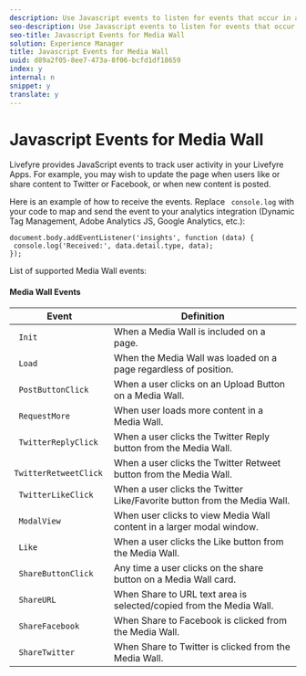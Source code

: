```yaml
---
description: Use Javascript events to listen for events that occur in a Media Wall and send them to the analytics tool of your choice.
seo-description: Use Javascript events to listen for events that occur in a Media Wall and send them to the analytics tool of your choice.
seo-title: Javascript Events for Media Wall
solution: Experience Manager
title: Javascript Events for Media Wall
uuid: d89a2f05-8ee7-473a-8f06-bcfd1df18659
index: y
internal: n
snippet: y
translate: y
---
```


# Javascript Events for Media Wall

Livefyre provides JavaScript events to track user activity in your Livefyre Apps. For example, you may wish to update the page when users like or share content to Twitter or Facebook, or when new content is posted.

Here is an example of how to receive the events. Replace ` console.log` with your code to map and send the event to your analytics integration (Dynamic Tag Management, Adobe Analytics JS, Google Analytics, etc.):

```
document.body.addEventListener('insights', function (data) { 
 console.log('Received:', data.detail.type, data); 
});
```
List of supported Media Wall events:

#### Media Wall Events
|  Event  | Definition  |
|---|---|
|  ` Init`  | When a Media Wall is included on a page.  |
|  ` Load`  | When the Media Wall was loaded on a page regardless of position.  |
|  ` PostButtonClick`  | When a user clicks on an Upload Button on a Media Wall.  |
|  ` RequestMore`  | When user loads more content in a Media Wall.  |
|  ` TwitterReplyClick`  | When a user clicks the Twitter Reply button from the Media Wall.  |
|  ` TwitterRetweetClick`  | When a user clicks the Twitter Retweet button from the Media Wall.  |
|  ` TwitterLikeClick`  | When a user clicks the Twitter Like/Favorite button from the Media Wall.  |
|  ` ModalView`  | When user clicks to view Media Wall content in a larger modal window.  |
|  ` Like`  | When a user clicks the Like button from the Media Wall.  |
|  ` ShareButtonClick`  | Any time a user clicks on the share button on a Media Wall card.  |
|  ` ShareURL`  | When Share to URL text area is selected/copied from the Media Wall.  |
|  ` ShareFacebook`  | When Share to Facebook is clicked from the Media Wall.  |
|  ` ShareTwitter`  | When Share to Twitter is clicked from the Media Wall.  |

